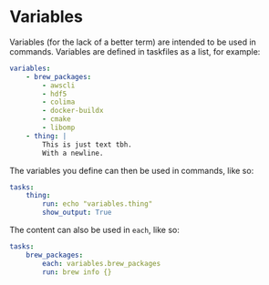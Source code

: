 # Variables
Variables (for the lack of a better term) are intended to be used in commands.
Variables are defined in taskfiles as a list, for example:
```YAML
variables:
    - brew_packages:
        - awscli
        - hdf5
        - colima
        - docker-buildx
        - cmake
        - libomp
    - thing: |
        This is just text tbh.
        With a newline.
```
The variables you define can then be used in commands, like so:
```YAML
tasks:
    thing:
        run: echo "variables.thing"
        show_output: True
```
The content can also be used in `each`, like so:
```YAML
tasks:
    brew_packages:
        each: variables.brew_packages
        run: brew info {}
```